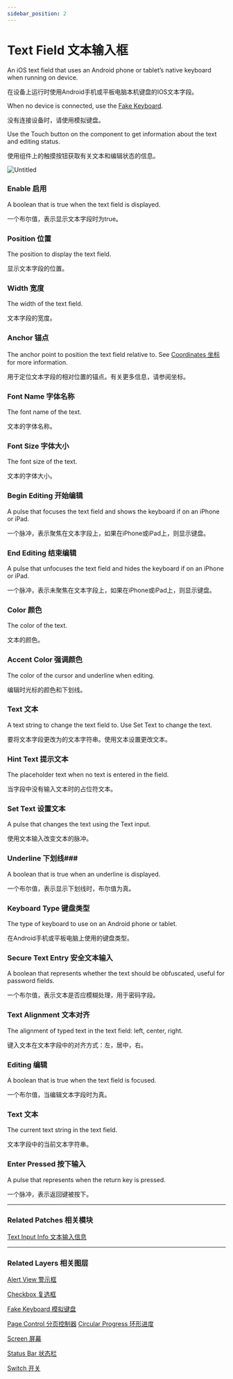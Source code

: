 ```yaml
---
sidebar_position: 2
---
```


# Text Field 文本输入框

An iOS text field that uses an Android phone or tablet’s native keyboard when running on device.

在设备上运行时使用Android手机或平板电脑本机键盘的IOS文本字段。

When no device is connected, use the [Fake Keyboard](./Fake%20Keyboard.md).

没有连接设备时，请使用模拟键盘。

Use the Touch button on the component to get information about the text and editing status.

使用组件上的触摸按钮获取有关文本和编辑状态的信息。

![Untitled](https://s3.us-west-2.amazonaws.com/secure.notion-static.com/e48e71ed-3539-4932-bc53-723c1317802c/Untitled.png?X-Amz-Algorithm=AWS4-HMAC-SHA256&X-Amz-Content-Sha256=UNSIGNED-PAYLOAD&X-Amz-Credential=AKIAT73L2G45EIPT3X45%2F20220602%2Fus-west-2%2Fs3%2Faws4_request&X-Amz-Date=20220602T190416Z&X-Amz-Expires=86400&X-Amz-Signature=d1781ae0b0eef4847cca644d5419ae4946d11b56b06095fbd68510b2a40588e3&X-Amz-SignedHeaders=host&response-content-disposition=filename%20%3D%22Untitled.png%22&x-id=GetObject)

### Enable 启用

A boolean that is true when the text field is displayed.

一个布尔值，表示显示文本字段时为true。

### Position 位置

The position to display the text field.

显示文本字段的位置。

### Width 宽度

The width of the text field.

文本字段的宽度。

### Anchor 锚点

The anchor point to position the text field relative to. See [Coordinates 坐标](./../Concepts/Coordinates.md) for more information.

用于定位文本字段的相对位置的锚点。有关更多信息，请参阅坐标。

### Font Name 字体名称

The font name of the text.

文本的字体名称。

### Font Size 字体大小

The font size of the text.

文本的字体大小。

### Begin Editing 开始编辑

A pulse that focuses the text field and shows the keyboard if on an iPhone or iPad.

一个脉冲，表示聚焦在文本字段上，如果在iPhone或iPad上，则显示键盘。

### End Editing 结束编辑

A pulse that unfocuses the text field and hides the keyboard if on an iPhone or iPad.

一个脉冲，表示未聚焦在文本字段上，如果在iPhone或iPad上，则显示键盘。

### Color 颜色

The color of the text.

文本的颜色。

### Accent Color 强调颜色

The color of the cursor and underline when editing.

编辑时光标的颜色和下划线。

### Text 文本

A text string to change the text field to. Use Set Text to change the text.

要将文本字段更改为的文本字符串。使用文本设置更改文本。

### Hint Text 提示文本

The placeholder text when no text is entered in the field.

当字段中没有输入文本时的占位符文本。

### Set Text 设置文本

A pulse that changes the text using the Text input.

使用文本输入改变文本的脉冲。

### Underline 下划线### 

A boolean that is true when an underline is displayed.

一个布尔值，表示显示下划线时，布尔值为真。

### Keyboard Type 键盘类型

The type of keyboard to use on an Android phone or tablet.

在Android手机或平板电脑上使用的键盘类型。

### Secure Text Entry 安全文本输入

A boolean that represents whether the text should be obfuscated, useful for password fields.

一个布尔值，表示文本是否应模糊处理，用于密码字段。

### Text Alignment 文本对齐

The alignment of typed text in the text field: left, center, right.

键入文本在文本字段中的对齐方式：左，居中，右。

### Editing 编辑

A boolean that is true when the text field is focused.

一个布尔值，当编辑文本字段时为真。

### Text 文本

The current text string in the text field.

文本字段中的当前文本字符串。

### Enter Pressed 按下输入

A pulse that represents when the return key is pressed.

一个脉冲，表示返回键被按下。

------

### Related Patches 相关模块

[Text Input Info 文本输入信息](./../Text/Text%20Input%20Info.md)

------

### Related Layers 相关图层

[Alert View 警示框](./Alert%20View.md)

[Checkbox 复选框](./Checkbox.md)

[Fake Keyboard 模拟键盘](./Fake%20Keyboard.md)

[Page Control 分页控制器](./Page%20Control.md)
[Circular Progress 环形进度](./Circular%20Progress.md)

[Screen 屏幕](./Screen.md)

[Status Bar 状态栏](./Status%20bar.md)

[Switch 开关](./Switch.md)
